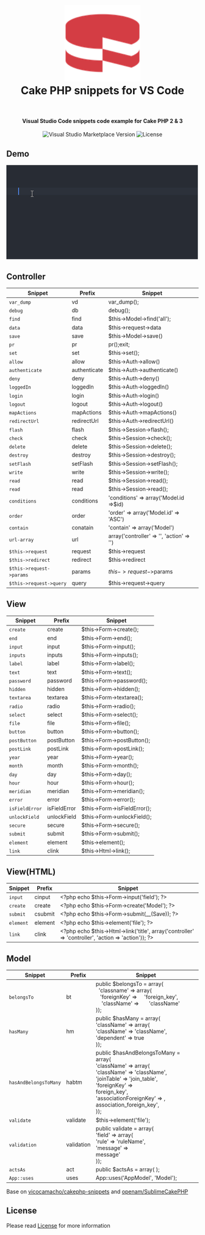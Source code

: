 
<h1 align="center">
  <br>
    <img src="https://github.com/BubbleKID/vscode-cakephp-snippets/blob/master/images/cakephp.png?raw=true" alt="logo" width="200">
  <br>
  Cake PHP snippets for VS Code
  <br>
  <br>
</h1>

<h4 align="center">Visual Studio Code snippets code example for Cake PHP 2 & 3
</h4> 
<p align="center">
  <img src="https://img.shields.io/visual-studio-marketplace/v/BubbleKID.cakephp-snippets.svg" alt="Visual Studio Marketplace Version"/>
  <img src="https://img.shields.io/github/license/BubbleKID/vscode-cakephp-snippets.svg" alt="License"/>
</p>

## Demo
![Subheader Demo](images/demo1.gif)

## Controller

| Snippet                  | Prefix       | Snippet                                   |
|--------------------------|--------------|-------------------------------------------|
| `var_dump`               | vd           | var_dump();                               |
| `debug`                  | db           | debug();                                  |
| `find`                   | find         | $this->Model->find('all');                |
| `data`                   | data         | $this->request->data                      |
| `save`                   | save         | $this->Model->save()                      |
| `pr`                     | pr           | pr();exit;                                |
| `set`                    | set          | $this->set();                             |
| `allow`                  | allow        | $this->Auth->allow()                      |
| `authenticate`           | authenticate | $this->Auth->authenticate()               |
| `deny`                   | deny         | $this->Auth->deny()                       |
| `loggedIn`               | loggedIn     | $this->Auth->loggedIn()                   |
| `login`                  | login        | $this->Auth->login()                      |
| `logout`                 | logout       | $this->Auth->logout()                     |
| `mapActions`             | mapActions   | $this->Auth->mapActions()                 |
| `redirectUrl`            | redirectUrl  | $this->Auth->redirectUrl()                |
| `flash`                  | flash        | $this->Session->flash();                  |
| `check`                  | check        | $this->Session->check();                  |
| `delete`                 | delete       | $this->Session->delete();                 |
| `destroy`                | destroy      | $this->Session->destroy();                |
| `setFlash`               | setFlash     | $this->Session->setFlash();               |
| `write`                  | write        | $this->Session->write();                  |
| `read`                   | read         | $this->Session->read();                   |
| `read`                   | read         | $this->Session->read();                   |
| `conditions`             | conditions   | 'conditions' => array('Model.id =>$id)    |
| `order`                  | order        | 'order' => array('Model.id' => 'ASC')     |
| `contain`                | conatain     | 'contain' => array('Model')               |
| `url-array`              | url          | array('controller' => '', 'action' => '') |
| `$this->request`         | request      | $this->request                            |
| `$this->redirect`        | redirect     | $this->redirect                           |
| `$this->request->params` | params       | $this->request->$params                   |
| `$this->request->query`  | query        | $this->request->query                     |

## View

| Snippet   | Prefix  | Snippet                |
|-----------|---------|------------------------|
| `create`  | create  | $this->Form->create(); |
| `end`   | end   | $this->Form->end();  |
| `input`   | input   | $this->Form->input();  |
| `inputs`   | inputs   | $this->Form->inputs();  |
| `label`   | label   | $this->Form->label();  |
| `text`   | text   | $this->Form->text();  |
| `password`   | password   | $this->Form->password();  |
| `hidden`   | hidden   | $this->Form->hidden();  |
| `textarea`   | textarea   | $this->Form->textarea();  |
| `radio`   | radio   | $this->Form->radio();  |
| `select`   | select   | $this->Form->select();  |
| `file`   | file   | $this->Form->file();  |
| `button`   | button   | $this->Form->button();  |
| `postButton`   | postButton   | $this->Form->postButton();  |
| `postLink`   | postLink   | $this->Form->postLink();  |
| `year`   | year   | $this->Form->year();  |
| `month`   | month   | $this->Form->month();  |
| `day`   | day   | $this->Form->day();  |
| `hour`   | hour   | $this->Form->hour();  |
| `meridian`   | meridian   | $this->Form->meridian();  |
| `error`   | error   | $this->Form->error();  |
| `isFieldError`   | isFieldError   | $this->Form->isFieldError();  |
| `unlockField`   | unlockField   | $this->Form->unlockField();  |
| `secure`   | secure   | $this->Form->secure();  |
| `submit`  | submit  | $this->Form->submit(); |
| `element` | element | $this->element();      |
| `link`    | clink   | $this->Html->link();   |


## View(HTML)

| Snippet   | Prefix  | Snippet                                                                                               |
|-----------|---------|-------------------------------------------------------------------------------------------------------|
| `input`   | cinput  | \<\?php echo $this->Form->input('field'); ?>                                                          |
| `create`  | create  | \<\?php echo $this->Form->create('Model'); ?>                                                         |
| `submit`  | csubmit | \<\?php echo $this->Form->submit(__(Save));  ?>                                                       |
| `element` | element | \<\?php echo $this->element('file'); ?>                                                               |
| `link`    | clink   | \<\?php echo $this->Html->link('title', array('controller' => 'controller', 'action => 'action')); ?> |


## Model

| Snippet               | Prefix     | Snippet                                                                                                                                                                                                                                                       |
|-----------------------|------------|---------------------------------------------------------------------------------------------------------------------------------------------------------------------------------------------------------------------------------------------------------------|
| `belongsTo`           | bt         | public $belongsTo = array( <br>   &nbsp;&nbsp;'classname' => array( <br>   &nbsp;&nbsp; 'foreignKey' => &nbsp;&nbsp;&nbsp;&nbsp;'foreign_key',   <br> &nbsp;&nbsp;&nbsp;&nbsp;'className' => &nbsp;&nbsp;&nbsp;&nbsp;&nbsp;&nbsp;'className'  <br>));         |
| `hasMany`             | hm         | public $hasMany = array(<br>  'className' => array(<br>    'className' => 'className',<br>    'dependent' => true<br>  ));                                                                                                                                    |
| `hasAndBelongsToMany` | habtm      | public $hasAndBelongsToMany = array(<br>  'className' => array(<br>    'className' => 'className', <br>    'joinTable' => 'join_table',<br>    'foreignKey' => <br>foreign_key', <br>    'associationForeignKey' => ,<br> association_foreign_key', <br>  )); |
| `validate`            | validate   | $this->element('file');                                                                                                                                                                                                                                       |
| `validation`          | validation | public validate = array( <br>  'field' => array( <br>    'rule' => 'ruleName', <br>    'message' => <br>message' <br>  ));                                                                                                                                    |
| `actsAs`              | act        | public $actsAs = array( );                                                                                                                                                                                                                                    |
| `App::uses`           | uses       | App::uses('AppModel', 'Model');                                                                                                                                                                                                                               |


Base on [vicocamacho/cakephp-snippets](https://github.com/vicocamacho/cakephp-snippets) and [openam/SublimeCakePHP](  https://github.com/openam/SublimeCakePHP)

## License

Please read [License](LICENSE.md) for more information